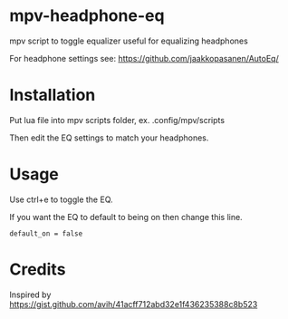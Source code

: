 # mpv-headphone-eq
mpv script to toggle equalizer useful for equalizing headphones

For headphone settings see:
https://github.com/jaakkopasanen/AutoEq/


# Installation
Put lua file into mpv scripts folder, ex. .config/mpv/scripts

Then edit the EQ settings to match your headphones.

# Usage
Use ctrl+e to toggle the EQ.

If you want the EQ to default to being on then change this line.
```
default_on = false
```

# Credits
Inspired by https://gist.github.com/avih/41acff712abd32e1f436235388c8b523

